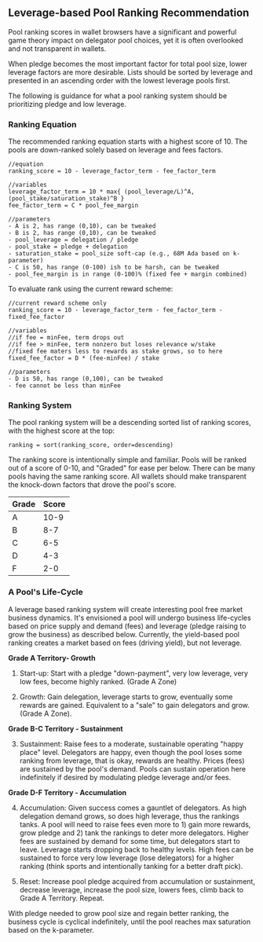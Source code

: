 ## Leverage-based Pool Ranking Recommendation

Pool ranking scores in wallet browsers have a significant and powerful game theory impact on delegator pool choices, yet it is often overlooked and not transparent in wallets.

When pledge becomes the most important factor for total pool size, lower leverage factors are more desirable. Lists should be sorted by leverage and presented in an ascending order with the lowest leverage pools first.

The following is guidance for what a pool ranking system should be prioritizing pledge and low leverage.

### Ranking Equation

The recommended ranking equation starts with a highest score of 10. The pools are down-ranked solely based on leverage and fees factors.

    //equation
    ranking_score = 10 - leverage_factor_term - fee_factor_term

    //variables
    leverage_factor_term = 10 * max{ (pool_leverage/L)^A, (pool_stake/saturation_stake)^B }
    fee_factor_term = C * pool_fee_margin

    //parameters
    - A is 2, has range (0,10), can be tweaked
    - B is 2, has range (0,10), can be tweaked
    - pool_leverage = delegation / pledge
    - pool_stake = pledge + delegation
    - saturation_stake = pool_size soft-cap (e.g., 68M Ada based on k-parameter)
    - C is 50, has range (0-100) ish to be harsh, can be tweaked
    - pool_fee_margin is in range (0-100)% (fixed fee + margin combined)

To evaluate rank using the current reward scheme:

    //current reward scheme only
    ranking_score = 10 - leverage_factor_term - fee_factor_term - fixed_fee_factor

    //variables
    //if fee = minFee, term drops out
    //if fee > minFee, term nonzero but loses relevance w/stake
    //fixed fee maters less to rewards as stake grows, so to here
    fixed_fee_factor = D * (fee-minFee) / stake 

    //parameters
    - D is 50, has range (0,100), can be tweaked
    - fee cannot be less than minFee

### Ranking System

The pool ranking system will be a descending sorted list of ranking scores, with the highest score at the top:

    ranking = sort(ranking_score, order=descending)

The ranking score is intentionally simple and familiar. Pools will be ranked out of a score of 0-10, and "Graded" for ease per below. There can be many pools having the same ranking score.  All wallets should make transparent the knock-down factors that drove the pool's score.

| Grade | Score |
| --- | --- |
| A | 10-9 |
| B | 8-7 |
| C | 6-5 |
| D | 4-3 |
| F | 2-0 |

### A Pool's Life-Cycle

A leverage based ranking system will create interesting pool free market business dynamics. It's envisioned a pool will undergo business life-cycles based on price supply and demand (fees) and leverage (pledge raising to grow the business) as described below. Currently, the yield-based pool ranking creates a market based on fees (driving yield), but not leverage.

**Grade A Territory- Growth**

1. Start-up: Start with a pledge "down-payment", very low leverage, very low fees, become highly ranked. (Grade A Zone)

2. Growth: Gain delegation, leverage starts to grow, eventually some rewards are gained. Equivalent to a "sale" to gain delegators and grow. (Grade A Zone).

**Grade B-C Territory - Sustainment**

3. Sustainment: Raise fees to a moderate, sustainable operating "happy place" level.  Delegators are happy, even though the pool loses some ranking from leverage, that is okay, rewards are healthy. Prices (fees) are sustained by the pool's demand. Pools can sustain operation here indefinitely if desired by modulating pledge leverage and/or fees.

**Grade D-F Territory - Accumulation**

4. Accumulation: Given success comes a gauntlet of delegators. As high delegation demand grows, so does high leverage, thus the rankings tanks. A pool will need to raise fees even more to 1) gain more rewards, grow pledge and 2) tank the rankings to deter more delegators.  Higher fees are sustained by demand for some time, but delegators start to leave.  Leverage starts dropping back to healthy levels.  High fees can be sustained to force very low leverage (lose delegators) for a higher ranking (think sports and intentionally tanking for a better draft pick).

5. Reset: Increase pool pledge acquired from accumulation or sustainment, decrease leverage, increase the pool size, lowers fees, climb back to Grade A Territory. Repeat.  

With pledge needed to grow pool size and regain better ranking, the business cycle is cyclical indefinitely, until the pool reaches max saturation based on the k-parameter.